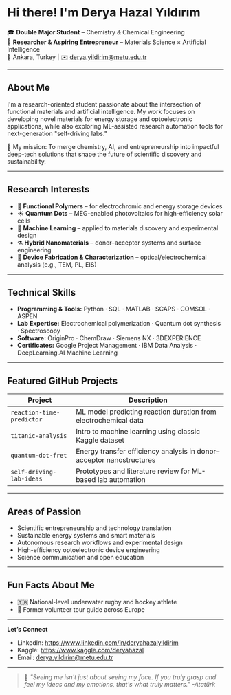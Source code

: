 # Hi there! I'm Derya Hazal Yıldırım

🎓 **Double Major Student** – Chemistry & Chemical Engineering  
🧠 **Researcher & Aspiring Entrepreneur** – Materials Science × Artificial Intelligence  
📍 Ankara, Turkey | ✉️ derya.yildirim@metu.edu.tr  

---

## About Me

I'm a research-oriented student passionate about the intersection of functional materials and artificial intelligence. My work focuses on developing novel materials for energy storage and optoelectronic applications, while also exploring ML-assisted research automation tools for next-generation "self-driving labs."

🎯 My mission: To merge chemistry, AI, and entrepreneurship into impactful deep-tech solutions that shape the future of scientific discovery and sustainability.

---

## Research Interests

- 🧪 **Functional Polymers** – for electrochromic and energy storage devices  
- ☀️ **Quantum Dots** – MEG-enabled photovoltaics for high-efficiency solar cells  
- 🧠 **Machine Learning** – applied to materials discovery and experimental design  
- ⚗️ **Hybrid Nanomaterials** – donor–acceptor systems and surface engineering  
- 🔧 **Device Fabrication & Characterization** – optical/electrochemical analysis (e.g., TEM, PL, EIS)

---

## Technical Skills

- **Programming & Tools:** Python · SQL · MATLAB · SCAPS · COMSOL · ASPEN  
- **Lab Expertise:** Electrochemical polymerization · Quantum dot synthesis · Spectroscopy  
- **Software:** OriginPro · ChemDraw · Siemens NX · 3DEXPERIENCE  
- **Certificates:** Google Project Management · IBM Data Analysis · DeepLearning.AI Machine Learning

---

## Featured GitHub Projects

| Project | Description |
|------------|----------------|
| `reaction-time-predictor` | ML model predicting reaction duration from electrochemical data |
| `titanic-analysis` | Intro to machine learning using classic Kaggle dataset |
| `quantum-dot-fret` | Energy transfer efficiency analysis in donor–acceptor nanostructures |
| `self-driving-lab-ideas` | Prototypes and literature review for ML-based lab automation |

---

## Areas of Passion

- Scientific entrepreneurship and technology translation  
- Sustainable energy systems and smart materials  
- Autonomous research workflows and experimental design  
- High-efficiency optoelectronic device engineering  
- Science communication and open education  

---

## Fun Facts About Me

- 🇹🇷 National-level underwater rugby and hockey athlete  
- 👥 Former volunteer tour guide across Europe  

---

 **Let’s Connect**  
- LinkedIn: https://www.linkedin.com/in/deryahazalyildirim 
- Kaggle:   https://www.kaggle.com/deryahazal  
- Email:    derya.yildirim@metu.edu.tr

---

> 💬 *"Seeing me isn't just about seeing my face. If you truly grasp and feel my ideas and my emotions, that's what truly matters." -Atatürk*

